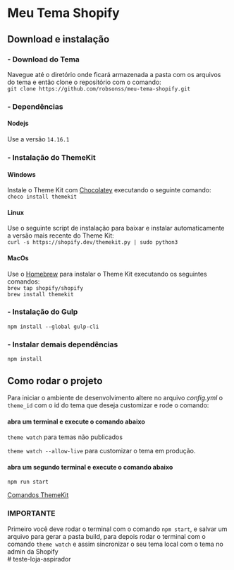 # Meu Tema Shopify

## Download e instalação

### - Download do Tema

Navegue até o diretório onde ficará armazenada a pasta com os arquivos do tema e então clone o repositório com o comando:  
 `git clone https://github.com/robsonss/meu-tema-shopify.git`

### - Dependências

#### Nodejs

Use a versão `14.16.1`

### - Instalação do ThemeKit

#### Windows

Instale o Theme Kit com [Chocolatey](https://chocolatey.org/) executando o seguinte comando: <br>
`choco install themekit`

#### Linux

Use o seguinte script de instalação para baixar e instalar automaticamente a versão mais recente do Theme Kit: <br>
`curl -s https://shopify.dev/themekit.py | sudo python3`

#### MacOs

Use o [Homebrew](https://brew.sh/) para instalar o Theme Kit executando os seguintes comandos: <br>
`brew tap shopify/shopify` <br>
`brew install themekit`

### - Instalação do Gulp

`npm install --global gulp-cli`

### - Instalar demais dependências

`npm install`

## Como rodar o projeto

Para iniciar o ambiente de desenvolvimento altere no arquivo *config.yml* o `theme_id` com o id do tema que deseja customizar e rode o comando: <br>

#### abra um terminal e execute o comando abaixo

`theme watch` para temas não publicados 

`theme watch --allow-live` para customizar o tema em produção.

#### abra um segundo terminal e execute o comando abaixo

`npm run start`

[Comandos ThemeKit](https://shopify.dev/docs/themes/tools/theme-kit/command-reference)

### IMPORTANTE

Primeiro você deve rodar o terminal com o comando `npm start`, e salvar um arquivo para gerar a pasta build, para depois rodar o terminal com o comando `theme watch` e assim sincronizar o seu tema local com o tema no admin da Shopify
<br>#   t e s t e - l o j a - a s p i r a d o r  
 